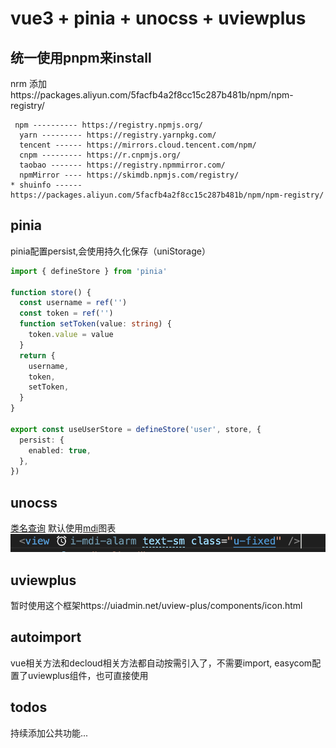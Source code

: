 # vue3 + pinia + unocss + uviewplus

## 统一使用pnpm来install
nrm 添加https://packages.aliyun.com/5facfb4a2f8cc15c287b481b/npm/npm-registry/
```
 npm ---------- https://registry.npmjs.org/
  yarn --------- https://registry.yarnpkg.com/
  tencent ------ https://mirrors.cloud.tencent.com/npm/
  cnpm --------- https://r.cnpmjs.org/
  taobao ------- https://registry.npmmirror.com/
  npmMirror ---- https://skimdb.npmjs.com/registry/
* shuinfo ------ https://packages.aliyun.com/5facfb4a2f8cc15c287b481b/npm/npm-registry/
```


## pinia
pinia配置persist,会使用持久化保存（uniStorage）
```ts
import { defineStore } from 'pinia'

function store() {
  const username = ref('')
  const token = ref('')
  function setToken(value: string) {
    token.value = value
  }
  return {
    username,
    token,
    setToken,
  }
}

export const useUserStore = defineStore('user', store, {
  persist: {
    enabled: true,
  },
})
```

## unocss
[类名查询](https://unocss.dev/interactive/?s=background)
默认使用[mdi](https://icones.js.org/collection/mdi)图表
![Alt text](image.png)

## uviewplus
暂时使用这个框架https://uiadmin.net/uview-plus/components/icon.html

## autoimport
vue相关方法和decloud相关方法都自动按需引入了，不需要import, easycom配置了uviewplus组件，也可直接使用

## todos
持续添加公共功能...

